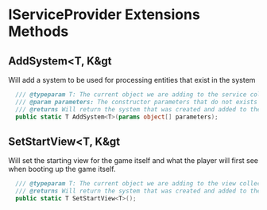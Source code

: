 # IServiceProvider Extensions Methods

## AddSystem&lt;T, K&gt
Will add a system to be used for processing entities that exist in the system

```csharp
  /// @typeparam T: The current object we are adding to the service collection
  /// @param parameters: The constructor parameters that do not exists in D
  /// @returns Will return the system that was created and added to the collection
  public static T AddSystem<T>(params object[] parameters);
```

## SetStartView&lt;T, K&gt
Will set the starting view for the game itself and what the player will first see when booting
up the game itself.

```csharp
  /// @typeparam T: The current object we are adding to the view collection
  /// @returns Will return the system that was created and added to the collection
  public static T SetStartView<T>();
```